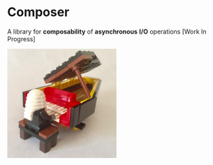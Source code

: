 # Composer
A library for **composability** of **asynchronous** **I/O** operations [Work In Progress]

<img src="/raw/legocomposer.jpg?raw=true" width="250" height="250"/>

